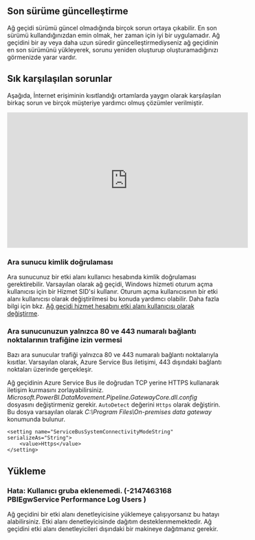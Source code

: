 ## <a name="update-to-the-latest-version"></a>Son sürüme güncelleştirme
Ağ geçidi sürümü güncel olmadığında birçok sorun ortaya çıkabilir.  En son sürümü kullandığınızdan emin olmak, her zaman için iyi bir uygulamadır.  Ağ geçidini bir ay veya daha uzun süredir güncelleştirmediyseniz ağ geçidinin en son sürümünü yükleyerek, sorunu yeniden oluşturup oluşturamadığınızı görmenizde yarar vardır.

## <a name="common-issues"></a>Sık karşılaşılan sorunlar
Aşağıda, İnternet erişiminin kısıtlandığı ortamlarda yaygın olarak karşılaşılan birkaç sorun ve birçok müşteriye yardımcı olmuş çözümler verilmiştir.

<iframe width="560" height="315" src="https://www.youtube.com/embed/-t7RO6mHATI?showinfo=0" frameborder="0" allowfullscreen></iframe>

### <a name="authentication-to-proxy-server"></a>Ara sunucu kimlik doğrulaması
Ara sunucunuz bir etki alanı kullanıcı hesabında kimlik doğrulaması gerektirebilir. Varsayılan olarak ağ geçidi, Windows hizmeti oturum açma kullanıcısı için bir Hizmet SID'si kullanır. Oturum açma kullanıcısının bir etki alanı kullanıcısı olarak değiştirilmesi bu konuda yardımcı olabilir. Daha fazla bilgi için bkz. [Ağ geçidi hizmet hesabını etki alanı kullanıcısı olarak değiştirme](../service-gateway-proxy.md#changing-the-gateway-service-account-to-a-domain-user).

### <a name="your-proxy-only-allows-ports-80-and-443-traffic"></a>Ara sunucunuzun yalnızca 80 ve 443 numaralı bağlantı noktalarının trafiğine izin vermesi
Bazı ara sunucular trafiği yalnızca 80 ve 443 numaralı bağlantı noktalarıyla kısıtlar. Varsayılan olarak, Azure Service Bus iletişimi, 443 dışındaki bağlantı noktaları üzerinde gerçekleşir.

Ağ geçidinin Azure Service Bus ile doğrudan TCP yerine HTTPS kullanarak iletişim kurmasını zorlayabilirsiniz. *Microsoft.PowerBI.DataMovement.Pipeline.GatewayCore.dll.config* dosyasını değiştirmeniz gerekir. `AutoDetect` değerini `Https` olarak değiştirin. Bu dosya varsayılan olarak *C:\Program Files\On-premises data gateway* konumunda bulunur.

```
<setting name="ServiceBusSystemConnectivityModeString" serializeAs="String">
    <value>Https</value>
</setting>
```

## <a name="installation"></a>Yükleme
### <a name="error-failed-to-add-user-to-group---2147463168---pbiegwservice---performance-log-users---"></a>Hata: Kullanıcı gruba eklenemedi.  (-2147463168   PBIEgwService   Performance Log Users   )
Ağ geçidini bir etki alanı denetleyicisine yüklemeye çalışıyorsanız bu hatayı alabilirsiniz. Etki alanı denetleyicisinde dağıtım desteklenmemektedir. Ağ geçidini etki alanı denetleyicileri dışındaki bir makineye dağıtmanız gerekir.


